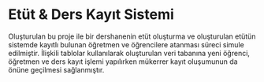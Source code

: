 # Etüt & Ders Kayıt Sistemi

Oluşturulan bu proje ile bir dershanenin etüt oluşturma ve oluşturulan etütün sistemde kayıtlı bulunan öğretmen ve öğrencilere atanması süreci simule edilmiştir. İlişkili tablolar kullanılarak oluşturulan veri tabanına yeni öğrenci, öğretmen ve ders kayıt işlemi yapılırken mükerrer kayıt oluşumunun da önüne geçilmesi sağlanmıştır.
